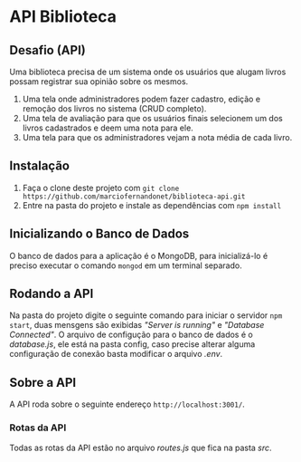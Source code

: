 # API Biblioteca

## Desafio (API)

Uma biblioteca precisa de um sistema onde os usuários que alugam livros possam registrar sua opinião sobre os mesmos.

1. Uma tela onde administradores podem fazer cadastro, edição e remoção dos livros no sistema (CRUD completo).
2. Uma tela de avaliação para que os usuários finais selecionem um dos livros cadastrados e deem uma nota para ele.
3. Uma tela para que os administradores vejam a nota média de cada livro.

## Instalação

1. Faça o clone deste projeto com `git clone https://github.com/marciofernandonet/biblioteca-api.git`
2. Entre na pasta do projeto e instale as dependências com `npm install`

## Inicializando o Banco de Dados

O banco de dados para a aplicação é o MongoDB, para inicializá-lo é preciso executar o comando `mongod` em um terminal separado.

## Rodando a API

Na pasta do projeto digite o seguinte comando para iniciar o servidor `npm start`, duas mensgens são exibidas _"Server is running"_ e _"Database Connected"_. O arquivo de configução para o banco de dados é o _database.js_, ele está na pasta config, caso precise alterar alguma configuração de conexão basta modificar o arquivo _.env_. 

## Sobre a API

A API roda sobre o seguinte endereço `http://localhost:3001/`.

### Rotas da API

Todas as rotas da API estão no arquivo _routes.js_ que fica na pasta _src_.

